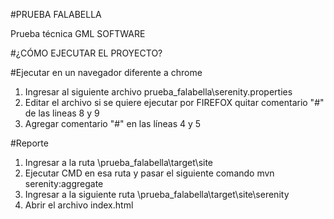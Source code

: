#PRUEBA FALABELLA

Prueba técnica GML SOFTWARE

#¿CÓMO EJECUTAR EL PROYECTO?


#Ejecutar en un navegador diferente a chrome
1. Ingresar al siguiente archivo prueba_falabella\serenity.properties
2. Editar el archivo si se quiere ejecutar por FIREFOX quitar comentario "#" de las lineas  8 y 9
3. Agregar comentario "#" en las líneas 4 y 5 


#Reporte
1. Ingresar a la ruta \prueba_falabella\target\site
2. Ejecutar CMD en esa ruta y pasar el siguiente comando
mvn serenity:aggregate
3. Ingresar a la siguiente ruta \prueba_falabella\target\site\serenity
4. Abrir el archivo index.html


